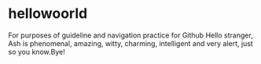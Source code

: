 # hellowoorld
For purposes of guideline and navigation practice for Github
Hello stranger, Ash is phenomenal, amazing, witty, charming, intelligent and very alert, just so you know.Bye!
